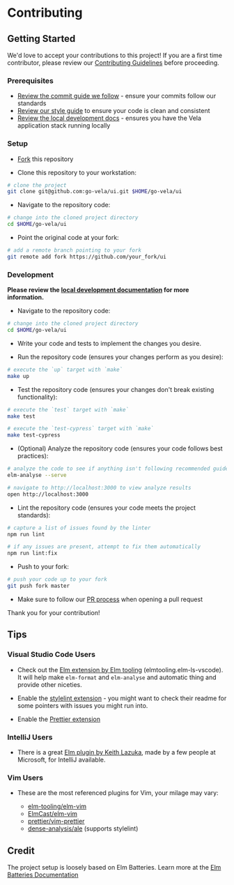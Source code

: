 # Contributing

## Getting Started

We'd love to accept your contributions to this project! If you are a first time contributor, please review our [Contributing Guidelines](https://go-vela.github.io/docs/community/contributing_guidelines/) before proceeding.

### Prerequisites

- [Review the commit guide we follow](https://chris.beams.io/posts/git-commit/#seven-rules) - ensure your commits follow our standards
- [Review our style guide](https://go-vela.github.io/docs/community/contributing_guidelines/#style-guide) to ensure your code is clean and consistent
- [Review the local development docs](..//DOCS.md) - ensures you have the Vela application stack running locally

### Setup

* [Fork](/fork) this repository

* Clone this repository to your workstation:

```bash
# clone the project
git clone git@github.com:go-vela/ui.git $HOME/go-vela/ui
```

* Navigate to the repository code:

```bash
# change into the cloned project directory
cd $HOME/go-vela/ui
```

* Point the original code at your fork:

```bash
# add a remote branch pointing to your fork
git remote add fork https://github.com/your_fork/ui
```

### Development

**Please review the [local development documentation](../DOCS.md) for more information.**

* Navigate to the repository code:

```bash
# change into the cloned project directory
cd $HOME/go-vela/ui
```

* Write your code and tests to implement the changes you desire.

* Run the repository code (ensures your changes perform as you desire):

```bash
# execute the `up` target with `make`
make up
```

* Test the repository code (ensures your changes don't break existing functionality):

```bash
# execute the `test` target with `make`
make test

# execute the `test-cypress` target with `make`
make test-cypress
```

* (Optional) Analyze the repository code (ensures your code follows best practices):

```bash
# analyze the code to see if anything isn't following recommended guidelines
elm-analyse --serve

# navigate to http://localhost:3000 to view analyze results
open http://localhost:3000
```

* Lint the repository code (ensures your code meets the project standards):

```bash
# capture a list of issues found by the linter
npm run lint

# if any issues are present, attempt to fix them automatically
npm run lint:fix
```

* Push to your fork:

```bash
# push your code up to your fork
git push fork master
```

* Make sure to follow our [PR process](https://go-vela.github.io/docs/community/contributing_guidelines/#development-workflow) when opening a pull request

Thank you for your contribution!

## Tips

### Visual Studio Code Users

- Check out the [Elm extension by Elm tooling](https://marketplace.visualstudio.com/items?itemName=Elmtooling.elm-ls-vscode) (elmtooling.elm-ls-vscode). It will help make `elm-format` and `elm-analyse` and automatic thing and provide other niceties.

- Enable the [stylelint extension](https://marketplace.visualstudio.com/items?itemName=stylelint.vscode-stylelint) - you might want to check their readme for some pointers with issues you might run into.

- Enable the [Prettier extension](https://marketplace.visualstudio.com/items?itemName=esbenp.prettier-vscode)

### IntelliJ Users

- There is a great [Elm plugin by Keith Lazuka](https://plugins.jetbrains.com/plugin/10268-elm/), made by a few people at Microsoft, for IntelliJ available.

### Vim Users

- These are the most referenced plugins for Vim, your milage may vary:

  - [elm-tooling/elm-vim](https://github.com/elm-tooling/elm-vim)
  - [ElmCast/elm-vim](https://github.com/ElmCast/elm-vim)
  - [prettier/vim-prettier](https://github.com/prettier/vim-prettier)
  - [dense-analysis/ale](https://github.com/dense-analysis/ale) (supports stylelint)

## Credit

The project setup is loosely based on Elm Batteries.
Learn more at the [Elm Batteries Documentation](https://github.com/cedricss/elm-batteries#table-of-contents)
